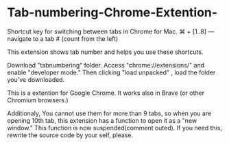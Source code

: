 # Tab-numbering-Chrome-Extention-

Shortcut key for switching between tabs in Chrome for Mac.
⌘ + [1..8] — navigate to a tab # (count from the left)

This extension shows tab number and helps you use these shortcuts.

Download "tabnumbering" folder. Access "chrome://extensions/" and enable "developer mode." Then clicking "load unpacked" , load the folder you've downloaded.

This is a extention for Google Chrome. It works also in Brave (or other Chromium browsers.)  


Additionaly, You cannot use them for more than 9 tabs, so when you are opening 10th tab, this extension has a function to open it as a "new window." This function is now suspended(comment outed). If you need this, rewrite the source code by your self, please.

